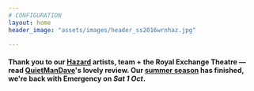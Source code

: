 ```yaml
---
# CONFIGURATION
layout: home
header_image: "assets/images/header_ss2016wrnhaz.jpg"

---
```

#### Thank you to our [Hazard](/current/2016-hazard) artists, team + the Royal Exchange Theatre — read <a href="http://quietmandave.co.uk/2016/07/hazard" target="_blank">QuietManDave</a>'s lovely review. Our [summer season](/current/2016-springsummer) has finished, we're back with Emergency on *Sat 1 Oct*.
